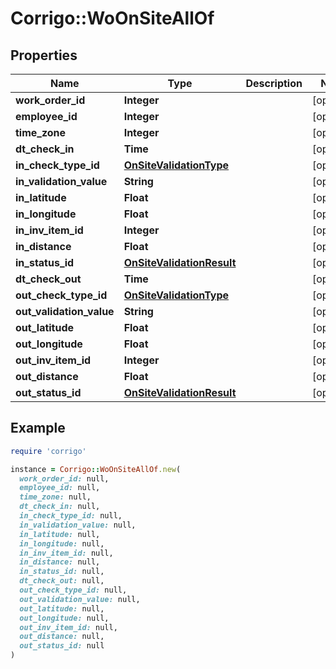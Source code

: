 # Corrigo::WoOnSiteAllOf

## Properties

| Name | Type | Description | Notes |
| ---- | ---- | ----------- | ----- |
| **work_order_id** | **Integer** |  | [optional] |
| **employee_id** | **Integer** |  | [optional] |
| **time_zone** | **Integer** |  | [optional] |
| **dt_check_in** | **Time** |  | [optional] |
| **in_check_type_id** | [**OnSiteValidationType**](OnSiteValidationType.md) |  | [optional] |
| **in_validation_value** | **String** |  | [optional] |
| **in_latitude** | **Float** |  | [optional] |
| **in_longitude** | **Float** |  | [optional] |
| **in_inv_item_id** | **Integer** |  | [optional] |
| **in_distance** | **Float** |  | [optional] |
| **in_status_id** | [**OnSiteValidationResult**](OnSiteValidationResult.md) |  | [optional] |
| **dt_check_out** | **Time** |  | [optional] |
| **out_check_type_id** | [**OnSiteValidationType**](OnSiteValidationType.md) |  | [optional] |
| **out_validation_value** | **String** |  | [optional] |
| **out_latitude** | **Float** |  | [optional] |
| **out_longitude** | **Float** |  | [optional] |
| **out_inv_item_id** | **Integer** |  | [optional] |
| **out_distance** | **Float** |  | [optional] |
| **out_status_id** | [**OnSiteValidationResult**](OnSiteValidationResult.md) |  | [optional] |

## Example

```ruby
require 'corrigo'

instance = Corrigo::WoOnSiteAllOf.new(
  work_order_id: null,
  employee_id: null,
  time_zone: null,
  dt_check_in: null,
  in_check_type_id: null,
  in_validation_value: null,
  in_latitude: null,
  in_longitude: null,
  in_inv_item_id: null,
  in_distance: null,
  in_status_id: null,
  dt_check_out: null,
  out_check_type_id: null,
  out_validation_value: null,
  out_latitude: null,
  out_longitude: null,
  out_inv_item_id: null,
  out_distance: null,
  out_status_id: null
)
```

